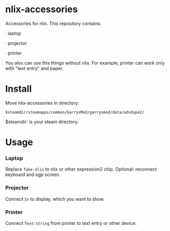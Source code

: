 # nlix-accessories
Accessories for nlix. This repository contains:

· laptop

· projector

· printer

You also can use this things without nlix. For example, printer can work only with "text entry" and paper.

# Install
Move nlix-accessories in directory:

```
$steamdir/steamapps/common/GarrysMod/garrysmod/data/advdupe2/
```

$steamdir` is your steam directory.

# Usage
### Laptop
Replace `fake-nlix` to nlix or other expression2 chip.
Optional: reconnect keyboard and egp screen.

### Projector
Connect `In` to display, which you want to show.

### Printer
Connect `Text:string` from printer to text entry or other device.
